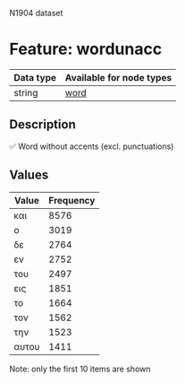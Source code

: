 <p>N1904 dataset</p>

<h1>Feature: wordunacc</h1>

<table>
<thead>
<tr>
  <th>Data type</th>
  <th>Available for node types</th>
</tr>
</thead>
<tbody>
<tr>
  <td>string</td>
  <td><A HREF="featurebynodetype.md#word">word</A></td>
</tr>
</tbody>
</table>

<h2>Description</h2>

<p>✅ Word without accents (excl. punctuations)</p>

<h2>Values</h2>

<table>
<thead>
<tr>
  <th>Value</th>
  <th>Frequency</th>
</tr>
</thead>
<tbody>
<tr>
  <td>και</td>
  <td>8576</td>
</tr>
<tr>
  <td>ο</td>
  <td>3019</td>
</tr>
<tr>
  <td>δε</td>
  <td>2764</td>
</tr>
<tr>
  <td>εν</td>
  <td>2752</td>
</tr>
<tr>
  <td>του</td>
  <td>2497</td>
</tr>
<tr>
  <td>εις</td>
  <td>1851</td>
</tr>
<tr>
  <td>το</td>
  <td>1664</td>
</tr>
<tr>
  <td>τον</td>
  <td>1562</td>
</tr>
<tr>
  <td>την</td>
  <td>1523</td>
</tr>
<tr>
  <td>αυτου</td>
  <td>1411</td>
</tr>
</tbody>
</table>

<p>Note: only the first 10 items are shown</p>
